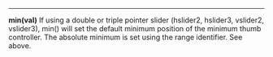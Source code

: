<a name="min"><h3 style="padding-top: 40px; margin-top: 40px;"></h3></a>
_____________________________
**min(val)** If using a double or triple pointer slider (hslider2, hslider3, vslider2, vslider3), min() will set the default minimum position of the minimum thumb controller. The absolute minimum is set using the range identifier. See above.